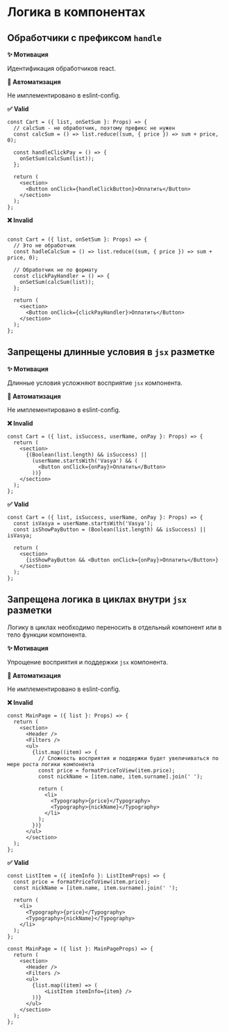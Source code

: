 # Логика в компонентах

## Обработчики с префиксом `handle`

**✨ Мотивация**

Идентификация обработчиков react.

**🤖 Автоматизация**

Не имплементировано в eslint-config.

**✅ Valid**

```tsx
const Cart = ({ list, onSetSum }: Props) => {
  // calcSum - не обработчик, поэтому префикс не нужен
  const calcSum = () => list.reduce((sum, { price }) => sum + price, 0);

  const handleClickPay = () => {
    onSetSum(calcSum(list));
  };

  return (
    <section>
      <Button onClick={handleClickButton}>Оплатить</Button>
    </section>
  );
};

```

**❌ Invalid**

```tsx

const Cart = ({ list, onSetSum }: Props) => {
  // Это не обработчик
  const hadleCalcSum = () => list.reduce((sum, { price }) => sum + price, 0);

  // Обработчик не по формату
  const clickPayHandler = () => {
    onSetSum(calcSum(list));
  };

  return (
    <section>
      <Button onClick={clickPayHandler}>Оплатить</Button>
    </section>
  );
};
```

## Запрещены длинные условия в `jsx` разметке

**✨ Мотивация**

Длинные условия усложняют восприятие `jsx` компонента.

**🤖 Автоматизация**

Не имплементировано в eslint-config.

**❌ Invalid**

```tsx
const Cart = ({ list, isSuccess, userName, onPay }: Props) => {
  return (
    <section>
      {(Boolean(list.length) && isSuccess) ||
        (userName.startsWith('Vasya') && (
          <Button onClick={onPay}>Оплатить</Button>
        ))}
    </section>
  );
};
```

**✅ Valid**

```tsx
const Cart = ({ list, isSuccess, userName, onPay }: Props) => {
  const isVasya = userName.startsWith('Vasya');
  const isShowPayButton = (Boolean(list.length) && isSuccess) || isVasya;

  return (
    <section>
      {isShowPayButton && <Button onClick={onPay}>Оплатить</Button>}
    </section>
  );
};
```


## Запрещена логика в циклах внутри `jsx` разметки

Логику в циклах необходимо переносить в отдельный компонент или в тело функции компонента.

**✨ Мотивация**

Упрощение восприятия и поддержки `jsx` компонента.

**🤖 Автоматизация**

Не имплементировано в eslint-config.


**❌ Invalid**

```tsx
const MainPage = ({ list }: Props) => {
  return (
    <section>
      <Header />
      <Filters />
      <ul>
        {list.map((item) => {
          // Сложность восприятия и поддержки будет увеличиваться по мере роста логики компонента
          const price = formatPriceToView(item.price);
          const nickName = [item.name, item.surname].join(' ');

          return (
            <li>
              <Typography>{price}</Typography>
              <Typography>{nickName}</Typography>
            </li>
          );
        })}
      </ul>
      </section>
  );
};
```

**✅ Valid**

```tsx
const ListItem = ({ itemInfo }: ListItemProps) => {
  const price = formatPriceToView(item.price);
  const nickName = [item.name, item.surname].join(' ');

  return (
    <li>
      <Typography>{price}</Typography>
      <Typography>{nickName}</Typography>
    </li>
  );
};

const MainPage = ({ list }: MainPageProps) => {
  return (
    <section>
      <Header />
      <Filters />
      <ul>
        {list.map((item) => (
            <ListItem itemInfo={item} />
        ))}
      </ul>
    </section>
  );
};
```

